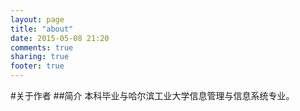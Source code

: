 ```yaml
---
layout: page
title: "about"
date: 2015-05-08 21:20
comments: true
sharing: true
footer: true
---
```

#关于作者
##简介 
本科毕业与哈尔滨工业大学信息管理与信息系统专业。

